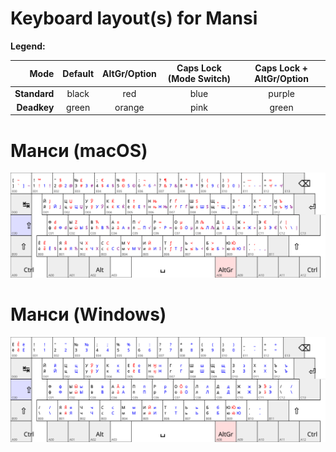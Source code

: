 # Keyboard layout(s) for Mansi

**Legend:**

| Mode       | Default | AltGr/Option | Caps Lock (Mode Switch) | Caps Lock + AltGr/Option |
| ----------:|:-------:|:------------:|:-----------------------:|:------------------------:|
|**Standard**| black   | red          | blue                    | purple                   |
|**Deadkey** | green   | orange       | pink                    | green                    |


# Манси (macOS)

![](mns-mac.svg)  

# Манси (Windows)

![](mns-win.svg)  
  
